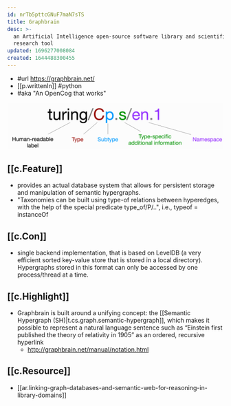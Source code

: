 ```yaml
---
id: nrTb5pttcGNuF7maN7sTS
title: Graphbrain
desc: >-
  an Artificial Intelligence open-source software library and scientific
  research tool
updated: 1696277008084
created: 1644488300455
---
```


- #url https://graphbrain.net/
- [[p.writtenIn]] #python
- #aka "An OpenCog that works"

![](/assets/images/2023-09-23-13-09-46.png)

## [[c.Feature]]

- provides an actual database system that allows for persistent storage and manipulation of semantic hypergraphs.
- "Taxonomies can be built using type-of relations between hyperedges, with the help of the special predicate type_of/P/..", i.e., typeof = instanceOf

## [[c.Con]]

- single backend implementation, that is based on LevelDB (a very efficient sorted key-value store that is stored in a local directory). Hypergraphs stored in this format can only be accessed by one process/thread at a time.

## [[c.Highlight]]

- Graphbrain is built around a unifying concept: the [[Semantic Hypergraph (SH)|t.cs.graph.semantic-hypergraph]], which makes it possible to represent a natural language sentence such as “Einstein first published the theory of relativity in 1905” as an ordered, recursive hyperlink
  - http://graphbrain.net/manual/notation.html 

## [[c.Resource]]

- [[ar.linking-graph-databases-and-semantic-web-for-reasoning-in-library-domains]]
